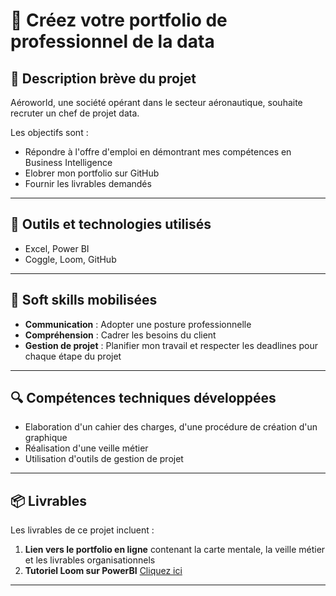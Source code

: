 # 🌟 Créez votre portfolio de professionnel de la data

## 📝 Description brève du projet
Aéroworld, une société opérant dans le secteur aéronautique, souhaite recruter un chef de projet data.

Les objectifs sont :
- Répondre à l'offre d'emploi en démontrant mes compétences en Business Intelligence
- Elobrer mon portfolio sur GitHub 
- Fournir les livrables demandés

---

## 🧰 Outils et technologies utilisés
- Excel, Power BI
- Coggle, Loom, GitHub
  
---

## 🧠 Soft skills mobilisées
- **Communication** : Adopter une posture professionnelle
- **Compréhension** : Cadrer les besoins du client
- **Gestion de projet** : Planifier mon travail et respecter les deadlines pour chaque étape du projet
---

## 🔍 Compétences techniques développées
- Elaboration d'un cahier des charges, d'une procédure de création d'un graphique
- Réalisation d'une veille métier 
- Utilisation d'outils de gestion de projet
  
---

## 📦 Livrables
Les livrables de ce projet incluent :
1. **Lien vers le portfolio en ligne** contenant la carte mentale, la veille métier et les livrables organisationnels
2. **Tutoriel Loom sur PowerBI** [Cliquez ici](https://www.loom.com/share/dfb9c5c6460e44aa9762cecd5a68a488?sid=950a46cd-da31-4509-8c76-19818cd8ead5)

---

